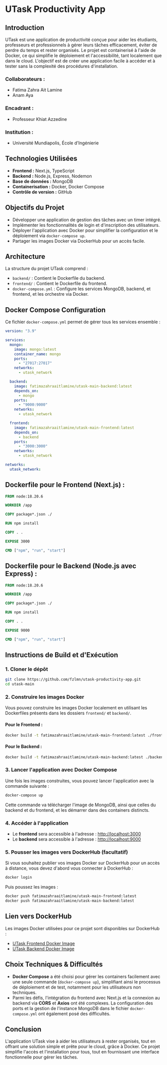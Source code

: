 
# UTask Productivity App

## Introduction
UTask est une application de productivité conçue pour aider les étudiants, professeurs et professionnels à gérer leurs tâches efficacement, éviter de perdre du temps et rester organisés. Le projet est containerisé à l'aide de Docker, ce qui simplifie le déploiement et l'accessibilité, tant localement que dans le cloud. L'objectif est de créer une application facile à accéder et à tester sans la complexité des procédures d'installation.

### **Collaborateurs :**
- Fatima Zahra Ait Lamine
- Anam Aya

### **Encadrant :**
- Professeur Khiat Azzedine

### **Institution :**
- Université Mundiapolis, École d'Ingénierie

## Technologies Utilisées
- **Frontend :** Next.js, TypeScript
- **Backend :** Node.js, Express, Nodemon
- **Base de données :** MongoDB
- **Containerisation :** Docker, Docker Compose
- **Contrôle de version :** GitHub

## Objectifs du Projet
- Développer une application de gestion des tâches avec un timer intégré.
- Implémenter les fonctionnalités de login et d'inscription des utilisateurs.
- Déployer l'application avec Docker pour simplifier la configuration et le déploiement via `docker-compose up`.
- Partager les images Docker via DockerHub pour un accès facile.

## Architecture
La structure du projet UTask comprend :
- `backend/` : Contient le Dockerfile du backend.
- `frontend/` : Contient le Dockerfile du frontend.
- `docker-compose.yml` : Configure les services MongoDB, backend, et frontend, et les orchestre via Docker.

## Docker Compose Configuration
Ce fichier `docker-compose.yml` permet de gérer tous les services ensemble :
```yaml
version: "3.9"

services:
  mongo:
    image: mongo:latest
    container_name: mongo
    ports:
      - "27017:27017"
    networks:
      - utask_network

  backend:
    image: fatimazahraaitlamine/utask-main-backend:latest
    depends_on:
      - mongo
    ports:
      - "9000:9000"
    networks:
      - utask_network

  frontend:
    image: fatimazahraaitlamine/utask-main-frontend:latest
    depends_on:
      - backend
    ports:
      - "3000:3000"
    networks:
      - utask_network

networks:
  utask_network:
```

## Dockerfile pour le Frontend (Next.js) :
```dockerfile
FROM node:18.20.6

WORKDIR /app

COPY package*.json ./

RUN npm install

COPY . .

EXPOSE 3000

CMD ["npm", "run", "start"]
```

## Dockerfile pour le Backend (Node.js avec Express) :
```dockerfile
FROM node:18.20.6

WORKDIR /app

COPY package*.json ./

RUN npm install

COPY . .

EXPOSE 9000

CMD ["npm", "run", "start"]
```

## Instructions de Build et d'Exécution

### 1. Cloner le dépôt
```bash
git clone https://github.com/fzlmn/utask-productivity-app.git
cd utask-main
```

### 2. Construire les images Docker
Vous pouvez construire les images Docker localement en utilisant les Dockerfiles présents dans les dossiers `frontend/` et `backend/`.

#### Pour le Frontend :
```bash
docker build -t fatimazahraaitlamine/utask-main-frontend:latest ./frontend
```

#### Pour le Backend :
```bash
docker build -t fatimazahraaitlamine/utask-main-backend:latest ./backend
```

### 3. Lancer l'application avec Docker Compose
Une fois les images construites, vous pouvez lancer l'application avec la commande suivante :
```bash
docker-compose up
```

Cette commande va télécharger l'image de MongoDB, ainsi que celles du backend et du frontend, et les démarrer dans des containers distincts.

### 4. Accéder à l'application
- Le **frontend** sera accessible à l'adresse : [http://localhost:3000](http://localhost:3000)
- Le **backend** sera accessible à l'adresse : [http://localhost:9000](http://localhost:9000)

### 5. Pousser les images vers DockerHub (facultatif)
Si vous souhaitez publier vos images Docker sur DockerHub pour un accès à distance, vous devez d'abord vous connecter à DockerHub :
```bash
docker login
```
Puis poussez les images :
```bash
docker push fatimazahraaitlamine/utask-main-frontend:latest
docker push fatimazahraaitlamine/utask-main-backend:latest
```

## Lien vers DockerHub
Les images Docker utilisées pour ce projet sont disponibles sur DockerHub :
- [UTask Frontend Docker Image](https://hub.docker.com/r/fzlmn/utask-main-frontend)
- [UTask Backend Docker Image](https://hub.docker.com/r/fzlmn/utask-main-backend)

## Choix Techniques & Difficultés
- **Docker Compose** a été choisi pour gérer les containers facilement avec une seule commande (`docker-compose up`), simplifiant ainsi le processus de déploiement et de test, notamment pour les utilisateurs non techniques.
- Parmi les défis, l'intégration du frontend avec Next.js et la connexion au backend via **CORS** et **Axios** ont été complexes. La configuration des ports et la gestion de l'instance MongoDB dans le fichier `docker-compose.yml` ont également posé des difficultés.

## Conclusion
L'application UTask vise à aider les utilisateurs à rester organisés, tout en offrant une solution simple et prête pour le cloud, grâce à Docker. Ce projet simplifie l'accès et l'installation pour tous, tout en fournissant une interface fonctionnelle pour gérer les tâches.
